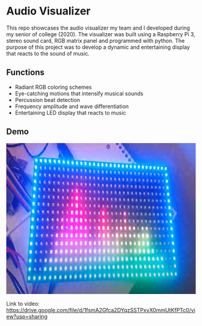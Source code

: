 # Audio Visualizer
This repo showcases the audio visualizer my team and I developed during my senior of college (2020). The visualizer was built using a Raspberry Pi 3, stereo sound card, RGB matrix panel and programmed with python. The purpose of this project was to develop a dynamic and entertaining display that reacts to the sound of music.

## Functions
 * Radiant RGB coloring schemes
 * Eye-catching motions that intensify musical sounds
 * Percussion beat detection
 * Frequency amplitude and wave differentiation
 * Entertaining LED display that reacts to music

## Demo
<p align="center">
<img width="700" height="400" src="images/pic.PNG">
</p>

Link to video: https://drive.google.com/file/d/1fsmA2Gfca2DYqzSSTPxvX0mmUtKfPTc0/view?usp=sharing
